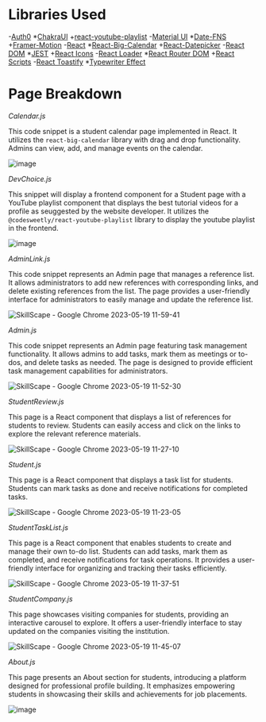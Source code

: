 # Libraries Used
-[Auth0](https://auth0.com/docs/quickstarts)
*[ChakraUI](https://chakra-ui.com)
+[react-youtube-playlist](https://www.npmjs.com/package/@codesweetly/react-youtube-playlist)
-[Material UI](https://mui.com)
*[Date-FNS](https://www.npmjs.com/package/date-fns)
+[Framer-Motion](https://www.npmjs.com/package/framer-motion)
-[React](https://react.dev)
*[React-Big-Calendar](https://www.npmjs.com/package/react-big-calendar)
+[React-Datepicker](https://www.npmjs.com/package/react-datepicker)
-[React DOM](https://legacy.reactjs.org/docs/react-dom.html)
*[JEST](https://jestjs.io)
+[React Icons](https://react-icons.github.io/react-icons/)
-[React Loader](https://mhnpd.github.io/react-loader-spinner/)
*[React Router DOM](https://www.npmjs.com/package/react-router-dom)
+[React Scripts](https://www.npmjs.com/package/react-scripts)
-[React Toastify](https://fkhadra.github.io/react-toastify/introduction)
*[Typewriter Effect](https://www.npmjs.com/package/typewriter-effect)


# Page Breakdown

*Calendar.js*

This code snippet is a student calendar page implemented in React. It utilizes the `react-big-calendar` library with drag and drop functionality. Admins can view, add, and manage events on the calendar.

![image](https://github.com/navaneeth-arun/SkillScape/assets/113344554/74013c5a-da10-4843-ba83-75dbe37dc1f8)


*DevChoice.js*

This snippet will display a frontend component for a Student page with a YouTube playlist component that displays the best tutorial videos for a profile as seuggested by the website developer. It utilizes the `@codesweetly/react-youtube-playlist` library to display the youtube playlist in the frontend.

![image](https://github.com/kalviumcommunity/SkillScape/assets/113344554/0a4803c6-0b70-4b99-872f-39f3cec17a2e)


*AdminLink.js*

This code snippet represents an Admin page that manages a reference list. It allows administrators to add new references with corresponding links, and delete existing references from the list. The page provides a user-friendly interface for administrators to easily manage and update the reference list.

![SkillScape - Google Chrome 2023-05-19 11-59-41](https://github.com/navaneeth-arun/SkillScape/assets/113344554/f4f95fa2-1c5b-48d1-9aae-8567dc5bfd42)


*Admin.js*

This code snippet represents an Admin page featuring task management functionality. It allows admins to add tasks, mark them as meetings or to-dos, and delete tasks as needed. The page is designed to provide efficient task management capabilities for administrators.

![SkillScape - Google Chrome 2023-05-19 11-52-30](https://github.com/navaneeth-arun/SkillScape/assets/113344554/4f4ca358-1295-4e6c-836b-dd39a9a97792)


*StudentReview.js*

This page is a React component that displays a list of references for students to review. Students can easily access and click on the links to explore the relevant reference materials.

![SkillScape - Google Chrome 2023-05-19 11-27-10](https://github.com/navaneeth-arun/SkillScape/assets/113344554/0987d0f1-4f08-4ded-9d14-30d5645cc1d1)


*Student.js*

This page is a React component that displays a task list for students. Students can mark tasks as done and receive notifications for completed tasks.

![SkillScape - Google Chrome 2023-05-19 11-23-05](https://github.com/navaneeth-arun/SkillScape/assets/113344554/3f7587c5-61bf-4683-be33-62463ff64519)


*StudentTaskList.js*

This page is a React component that enables students to create and manage their own to-do list. Students can add tasks, mark them as completed, and receive notifications for task operations. It provides a user-friendly interface for organizing and tracking their tasks efficiently.

![SkillScape - Google Chrome 2023-05-19 11-37-51](https://github.com/navaneeth-arun/SkillScape/assets/113344554/f49af2d7-7b4c-4aff-834d-b6b1cd667e1a)


*StudentCompany.js*

This page showcases visiting companies for students, providing an interactive carousel to explore. It offers a user-friendly interface to stay updated on the companies visiting the institution.

![SkillScape - Google Chrome 2023-05-19 11-45-07](https://github.com/navaneeth-arun/SkillScape/assets/113344554/962cbd84-deee-49db-8168-f1af3d474910)


*About.js*

This page presents an About section for students, introducing a platform designed for professional profile building. It emphasizes empowering students in showcasing their skills and achievements for job placements.

![image](https://github.com/navaneeth-arun/SkillScape/assets/113344554/7989c1c2-7b92-403b-aa55-d21d2a1e3274)
